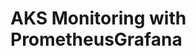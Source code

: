 # AKS Monitoring with PrometheusGrafana                                                                                                                                                                                                                                                                                                                                                                                   
